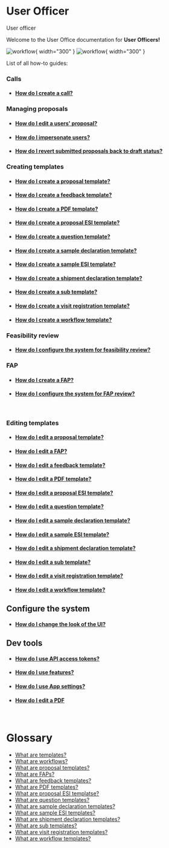 # User Officer

User officer

Welcome to the User Office documentation for **User Officers!**


![workflow](images/call.png){ width="300" } ![workflow](images/workflow.png){ width="300" }


List of all how-to guides: 

### **Calls**
* #### [How do I create a call?](2create_call.md) 

### **Managing proposals**

* #### [How do I edit a users' proposal?](4edit_propoal.md)

* #### [How do I impersonate users?](impersonate.md)

* #### [How do I revert submitted proposals back to draft status?](4edit_proposal.md)

### **Creating templates**

* #### [How do I create a proposal template?](2proposal_template.md)

* #### [How do I create a feedback template?](feedback_template.md)

* #### [How do I create a PDF template?](pdf_template.md)

* #### [How do I create a proposal ESI template?](proposalESI_template.md)

* #### [How do I create a question template?](question_template.md)

* #### [How do I create a sample declaration template?](sampledec_template.md)

* #### [How do I create a sample ESI template?](sampleESI_template.md)

* #### [How do I create a shipment declaration template?](shipment_template.md)

* #### [How do I create a sub template?](sub_template.md)

* #### [How do I create a visit registration template?](visit_template.md)

* #### [How do I create a workflow template?](workflow_template.md)

### **Feasibility review**

* #### [How do I configure the system for feasibility review?](feasibility_review.md)

### **FAP**
* #### [How do I create a FAP?](fap.md)
* #### [How do I configure the system for FAP review?](fap.md)
 
### **Editing templates**

* #### [How do I edit a proposal template?](2proposal_template.md)

* #### [How do I edit a FAP?](fap_template.md)

* #### [How do I edit a feedback template?](feedback_template.md)

* #### [How do I edit a PDF template?](pdf_template.md)

* #### [How do I edit a proposal ESI template?](proposalESI_template.md)

* #### [How do I edit a question template?](question_template.md)

* #### [How do I edit a sample declaration template?](sampledec_template.md)

* #### [How do I edit a sample ESI template?](sampleESI_template.md)

* #### [How do I edit a shipment declaration template?](shipment_template.md)

* #### [How do I edit a sub template?](sub_template.md)

* #### [How do I edit a visit registration template?](visit_template.md)

* #### [How do I edit a workflow template?](workflow_template.md)


## **Configure the system**


* #### [How do I change the look of the UI?](UI.md)



## **Dev tools**

* #### [How do I use API access tokens?](API.md)

* #### [How do I use features?](features.md)
* #### [How do I use App settings?](app_settings)
* #### [How do I edit a PDF](API.md)
 

# Glossary

* [What are templates?](templates_info)
* [What are workflows?](workflows_info)
* [What are proposal templates?](2proposal_template.md)
* [What are FAPs?](fap_template.md)
* [What are feedback templates?](feedback_template.md)
* [What are PDF templates?](pdf_template.md)
* [What are proposal ESI templatse?](proposalESI_template.md)
* [What are question templates?](question_template.md)
* [What are sample declaration templates?](sampledec_template.md)
* [What are sample ESI templates?](sampleESI_template.md)
* [What are shipment declaration templates?](shipment_template.md)
* [What are sub templates?](sub_template.md)
* [What are visit registration templates?](visit_template.md)
* [What are workflow templates?](workflow_template.md)

